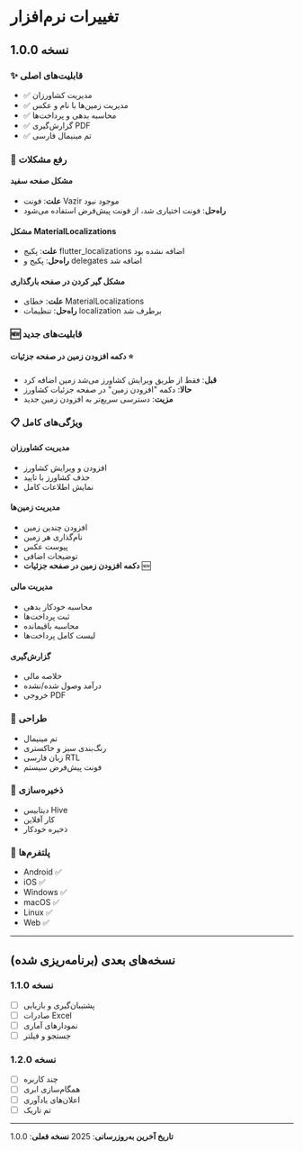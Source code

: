 # تغییرات نرم‌افزار

## نسخه 1.0.0

### ✨ قابلیت‌های اصلی
- ✅ مدیریت کشاورزان
- ✅ مدیریت زمین‌ها با نام و عکس
- ✅ محاسبه بدهی و پرداخت‌ها
- ✅ گزارش‌گیری PDF
- ✅ تم مینیمال فارسی

### 🔧 رفع مشکلات

#### مشکل صفحه سفید
- **علت**: فونت Vazir موجود نبود
- **راه‌حل**: فونت اختیاری شد، از فونت پیش‌فرض استفاده می‌شود

#### مشکل MaterialLocalizations
- **علت**: پکیج flutter_localizations اضافه نشده بود
- **راه‌حل**: پکیج و delegates اضافه شد

#### مشکل گیر کردن در صفحه بارگذاری
- **علت**: خطای MaterialLocalizations
- **راه‌حل**: تنظیمات localization برطرف شد

### 🆕 قابلیت‌های جدید

#### دکمه افزودن زمین در صفحه جزئیات ⭐
- **قبل**: فقط از طریق ویرایش کشاورز می‌شد زمین اضافه کرد
- **حالا**: دکمه "افزودن زمین" در صفحه جزئیات کشاورز
- **مزیت**: دسترسی سریع‌تر به افزودن زمین جدید

### 📋 ویژگی‌های کامل

#### مدیریت کشاورزان
- افزودن و ویرایش کشاورز
- حذف کشاورز با تایید
- نمایش اطلاعات کامل

#### مدیریت زمین‌ها
- افزودن چندین زمین
- نام‌گذاری هر زمین
- پیوست عکس
- توضیحات اضافی
- **دکمه افزودن زمین در صفحه جزئیات** 🆕

#### مدیریت مالی
- محاسبه خودکار بدهی
- ثبت پرداخت‌ها
- محاسبه باقیمانده
- لیست کامل پرداخت‌ها

#### گزارش‌گیری
- خلاصه مالی
- درآمد وصول شده/نشده
- خروجی PDF

### 🎨 طراحی
- تم مینیمال
- رنگ‌بندی سبز و خاکستری
- زبان فارسی RTL
- فونت پیش‌فرض سیستم

### 💾 ذخیره‌سازی
- دیتابیس Hive
- کار آفلاین
- ذخیره خودکار

### 📱 پلتفرم‌ها
- Android ✅
- iOS ✅
- Windows ✅
- macOS ✅
- Linux ✅
- Web ✅

---

## نسخه‌های بعدی (برنامه‌ریزی شده)

### نسخه 1.1.0
- [ ] پشتیبان‌گیری و بازیابی
- [ ] صادرات Excel
- [ ] نمودارهای آماری
- [ ] جستجو و فیلتر

### نسخه 1.2.0
- [ ] چند کاربره
- [ ] همگام‌سازی ابری
- [ ] اعلان‌های یادآوری
- [ ] تم تاریک

---

**تاریخ آخرین به‌روزرسانی**: 2025
**نسخه فعلی**: 1.0.0
